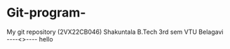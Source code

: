# Git-program-
My git repository (2VX22CB046)
Shakuntala B.Tech 3rd sem
VTU Belagavi
----<>----
hello
